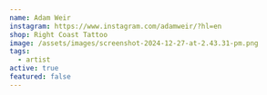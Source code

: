 ```yaml
---
name: Adam Weir
instagram: https://www.instagram.com/adamweir/?hl=en
shop: Right Coast Tattoo
image: /assets/images/screenshot-2024-12-27-at-2.43.31-pm.png
tags:
  - artist
active: true
featured: false
---
```

